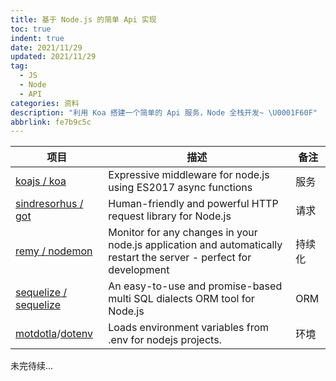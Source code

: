 ```yaml
---
title: 基于 Node.js 的简单 Api 实现
toc: true
indent: true
date: 2021/11/29
updated: 2021/11/29
tag:
  - JS
  - Node
  - API
categories: 资料
description: "利用 Koa 搭建一个简单的 Api 服务，Node 全栈开发~ \U0001F60F"
abbrlink: fe7b9c5c
---
```


| 项目                                                         | 描述                                                         | 备注   |
| ------------------------------------------------------------ | ------------------------------------------------------------ | ------ |
| [koajs / koa](https://github.com/koajs/koa)                  | Expressive middleware for node.js using ES2017 async functions | 服务   |
| [sindresorhus / got](https://github.com/sindresorhus/got)    | Human-friendly and powerful HTTP request library for Node.js | 请求   |
| [remy / nodemon](https://github.com/remy/nodemon)            | Monitor for any changes in your node.js application and automatically restart the server - perfect for development | 持续化 |
| [sequelize / sequelize](https://github.com/sequelize/sequelize) | An easy-to-use and promise-based multi SQL dialects ORM tool for Node.js | ORM    |
| [motdotla](https://github.com/motdotla)/[dotenv](https://github.com/motdotla/dotenv) | Loads environment variables from .env for nodejs projects.   | 环境   |

未完待续...
